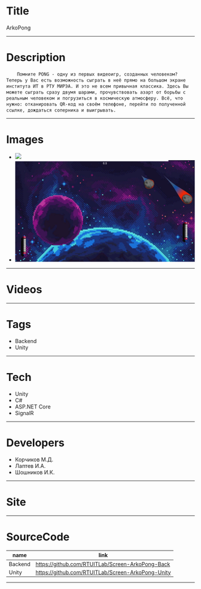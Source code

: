 # Title
ArkoPong

---
# Description

		Помните PONG - одну из первых видеоигр, созданных человеком? Теперь у Вас есть возможность сыграть в неё прямо на большом экране института ИТ в РТУ МИРЭА. И это не всем привычная классика. Здесь Вы можете сыграть сразу двумя шарами, прочувствовать азарт от борьбы с реальным человеком и погрузиться в космическую атмосферу. Всё, что нужно: отканировать QR-код на своём телефоне, перейти по полученной ссылке, дождаться соперника и выигрывать.
---

# Images
* ![](landing/gameplay.gif)
* ![](landing/inGame.png)

---
# Videos

---

# Tags
* Backend
* Unity

---
# Tech
* Unity
* C#
* ASP.NET Core 
* SignalR

---
# Developers
* Корчиков М.Д.
* Лаптев И.А.
* Шошников И.К.

---
# Site

---
# SourceCode
| name                         | link                                                |
| ---------------------------- | --------------------------------------------------- |
| Backend                      | https://github.com/RTUITLab/Screen-ArkoPong-Back    |
| Unity                        | https://github.com/RTUITLab/Screen-ArkoPong-Unity   |

---